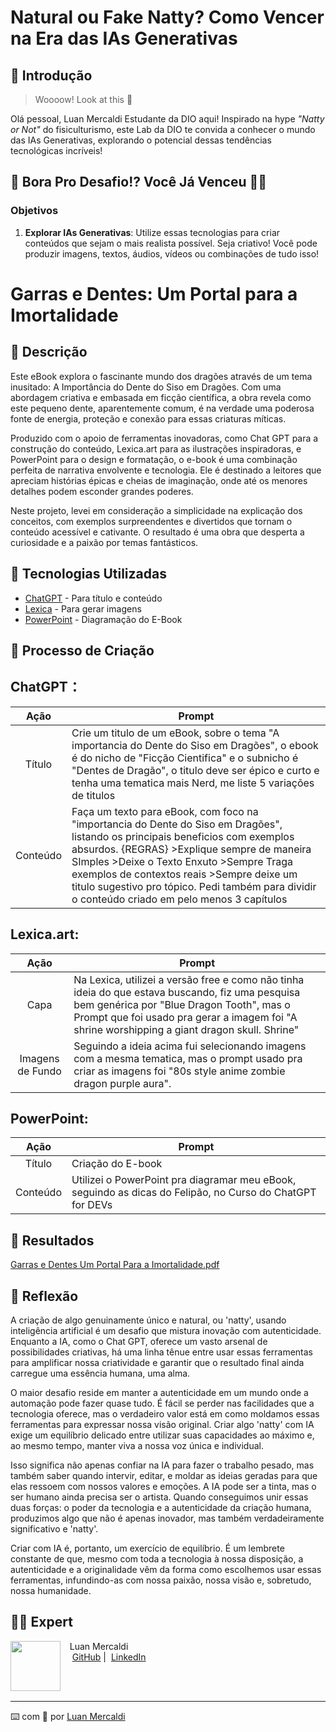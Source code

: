 # Natural ou Fake Natty? Como Vencer na Era das IAs Generativas

## 🚀 Introdução

> Woooow! Look at this 👀

Olá pessoal, Luan Mercaldi Estudante da DIO aqui! Inspirado na hype _"Natty or Not"_ do fisiculturismo, este Lab da DIO te convida a conhecer o mundo das IAs Generativas, explorando o potencial dessas tendências tecnológicas incríveis!

## 🎯 Bora Pro Desafio!? Você Já Venceu 💪🤓

### Objetivos

1. **Explorar IAs Generativas**: Utilize essas tecnologias para criar conteúdos que sejam o mais realista possível. Seja criativo! Você pode produzir imagens, textos, áudios, vídeos ou combinações de tudo isso!

# Garras e Dentes: Um Portal para a Imortalidade

## 📒 Descrição

Este eBook explora o fascinante mundo dos dragões através de um tema inusitado: A Importância do Dente do Siso em Dragões. Com uma abordagem criativa e embasada em ficção científica, a obra revela como este pequeno dente, aparentemente comum, é na verdade uma poderosa fonte de energia, proteção e conexão para essas criaturas míticas.

Produzido com o apoio de ferramentas inovadoras, como Chat GPT para a construção do conteúdo, Lexica.art para as ilustrações inspiradoras, e PowerPoint para o design e formatação, o e-book é uma combinação perfeita de narrativa envolvente e tecnologia. Ele é destinado a leitores que apreciam histórias épicas e cheias de imaginação, onde até os menores detalhes podem esconder grandes poderes.

Neste projeto, levei em consideração a simplicidade na explicação dos conceitos, com exemplos surpreendentes e divertidos que tornam o conteúdo acessível e cativante. O resultado é uma obra que desperta a curiosidade e a paixão por temas fantásticos.

## 🤖 Tecnologias Utilizadas

- [ChatGPT](https://chat.openai.com/) - Para título e conteúdo
- [Lexica](https://lexica.art) - Para gerar imagens
- [PowerPoint](https://www.microsoft.com/pt-br/microsoft-365/powerpoint) - Diagramação do E-Book

## 🧐 Processo de Criação

## ChatGPT：

|   Ação   | Prompt                                                                                                                                                                                                                                                                         |
| :------: | ------------------------------------------------------------------------------------------------------------------------------------------------------------------------------------------------------------------------------------------------------------------------------ |
|  Título  | Crie um titulo de um eBook, sobre o tema "A importancia do Dente do Siso em Dragões", o ebook é do nicho de "Ficção Cientifica" e o subnicho é "Dentes de Dragão", o titulo deve ser épico e curto e tenha uma tematica mais Nerd, me liste 5 variações de titulos                                                                                                                                                                                                    |
| Conteúdo | Faça um texto para eBook, com foco na "importancia do Dente do Siso em Dragões", listando os principais beneficios com exemplos absurdos. {REGRAS} >Explique sempre de maneira SImples >Deixe o Texto Enxuto >Sempre Traga exemplos de contextos reais >Sempre deixe um titulo sugestivo pro tópico. Pedi também para dividir o conteúdo criado em pelo menos 3 capítulos  |                                                                                                       



## Lexica.art:

|   Ação   | Prompt                                                                                                                                                                                                                                                                         |
| :------: | ------------------------------------------------------------------------------------------------------------------------------------------------------------------------------------------------------------------------------------------------------------------------------ |
|  Capa  | Na Lexica, utilizei a versão free e como não tinha ideia do que estava buscando, fiz uma pesquisa bem genérica por "Blue Dragon Tooth", mas o Prompt que foi usado pra gerar a imagem foi "A shrine worshipping a giant dragon skull. Shrine"                                                                                                                                                                                                    |
| Imagens de Fundo | Seguindo a ideia acima fui selecionando imagens com a mesma tematica, mas o prompt usado pra criar as imagens foi "80s style anime  zombie dragon purple aura".|

## PowerPoint:

|   Ação   | Prompt                                                                                                                                                                                                                                                                         |
| :------: | ------------------------------------------------------------------------------------------------------------------------------------------------------------------------------------------------------------------------------------------------------------------------------ |
|  Título  | Criação do E-book                                                                                                                                                                                                    |
| Conteúdo | Utilizei o PowerPoint pra diagramar meu eBook, seguindo as dicas do Felipão, no Curso do ChatGPT for DEVs|


## 🚀 Resultados

[Garras e Dentes Um Portal Para a Imortalidade.pdf](https://github.com/user-attachments/files/16711776/Garras.e.Dentes.Um.Portal.Para.a.Imortalidade.pdf)


## 💭 Reflexão

A criação de algo genuinamente único e natural, ou 'natty', usando inteligência artificial é um desafio que mistura inovação com autenticidade. Enquanto a IA, como o Chat GPT, oferece um vasto arsenal de possibilidades criativas, há uma linha tênue entre usar essas ferramentas para amplificar nossa criatividade e garantir que o resultado final ainda carregue uma essência humana, uma alma.

O maior desafio reside em manter a autenticidade em um mundo onde a automação pode fazer quase tudo. É fácil se perder nas facilidades que a tecnologia oferece, mas o verdadeiro valor está em como moldamos essas ferramentas para expressar nossa visão original. Criar algo 'natty' com IA exige um equilíbrio delicado entre utilizar suas capacidades ao máximo e, ao mesmo tempo, manter viva a nossa voz única e individual.

Isso significa não apenas confiar na IA para fazer o trabalho pesado, mas também saber quando intervir, editar, e moldar as ideias geradas para que elas ressoem com nossos valores e emoções. A IA pode ser a tinta, mas o ser humano ainda precisa ser o artista. Quando conseguimos unir essas duas forças: o poder da tecnologia e a autenticidade da criação humana, produzimos algo que não é apenas inovador, mas também verdadeiramente significativo e 'natty'.

Criar com IA é, portanto, um exercício de equilíbrio. É um lembrete constante de que, mesmo com toda a tecnologia à nossa disposição, a autenticidade e a originalidade vêm da forma como escolhemos usar essas ferramentas, infundindo-as com nossa paixão, nossa visão e, sobretudo, nossa humanidade.

## 👨‍💻 Expert

<p>
    <img 
      align=left 
      margin=10 
      width=80 
      src="https://github.com/user-attachments/assets/445d5b33-1db7-4cb4-a54b-a11a691de257"
    />
    <p>&nbsp&nbsp&nbspLuan Mercaldi<br>
    &nbsp&nbsp&nbsp
    <a href="https://github.com/LuanMercaldi">
    GitHub</a>&nbsp;|&nbsp;
    <a href="https://www.linkedin.com/in/luan-willian-ponchio-mercaldi-88080890/">LinkedIn</a>
</p>
<br/><br/>
<p>

---

⌨️ com 💜 por [Luan Mercaldi](https://github.com/LuanMercaldi)
